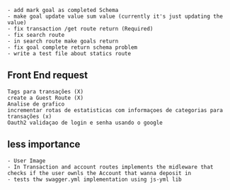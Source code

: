 
    - add mark goal as completed Schema
    - make goal update value sum value (currently it's just updating the value)
    - fix transaction /get route return (Required)
    - fix search route
    - in search route make goals return 
    - fix goal complete return schema problem
    - write a test file about statics route

## Front End request

    Tags para transações (X)
    create a Guest Route (X)
    Analise de grafico
    incrementar rotas de estatisticas com informaçoes de categorias para transações (x)
    Oauth2 validaçao de login e senha usando o google 

## less importance
    - User Image
    - In Transaction and account routes implements the midleware that checks if the user ownls the Account that wanna deposit in 
    - tests thw swagger.yml implementation using js-yml lib